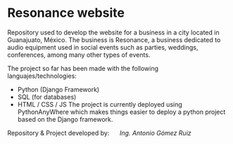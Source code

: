 # Resonance website 

Repository used to develop the website for a business in a city located
in Guanajuato, México. The business is Resonance, a business dedicated
to audio equipment used in social events such as parties, weddings, 
conferences, among many other types of events.

The project so far has been made with the following languajes/technologies:
- Python (Django Framework)
- SQL (for databases)
- HTML / CSS / JS 
The project is currently deployed using PythonAnyWhere which makes things
easier to deploy a python project based on the Django framework.

Repository & Project developed by:
&nbsp;&nbsp;&nbsp;&nbsp;&nbsp;<i>Ing. Antonio Gómez Ruiz